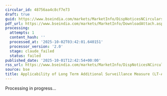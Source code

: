 ```yaml
---
circular_id: 48756aa4c8cf7e73
draft: true
guid: https://www.bseindia.com/markets/MarketInfo/DispNoticesNCirculars.aspx?Noticeid={37A42615-2DFA-486F-87FD-61D6B2587528}&noticeno=20251001-47&dt=10/01/2025&icount=47&totcount=83&flag=0
pdf_url: https://www.bseindia.com/markets/MarketInfo/DownloadAttach.aspx?id=20251001-47&attachedId=371983c9-6697-4d60-ab11-e685502c11ea
processing:
  attempts: 1
  content_hash: ''
  processed_at: '2025-10-02T03:42:01.640151'
  processor_version: '2.0'
  stage: claude_failed
  status: failed
published_date: '2025-10-01T12:42:54+00:00'
rss_url: https://www.bseindia.com/markets/MarketInfo/DispNoticesNCirculars.aspx?Noticeid={37A42615-2DFA-486F-87FD-61D6B2587528}&noticeno=20251001-47&dt=10/01/2025&icount=47&totcount=83&flag=0
source: bse
title: Applicability of Long Term Additional Surveillance Measure (LT-ASM)
---
```


Processing in progress...